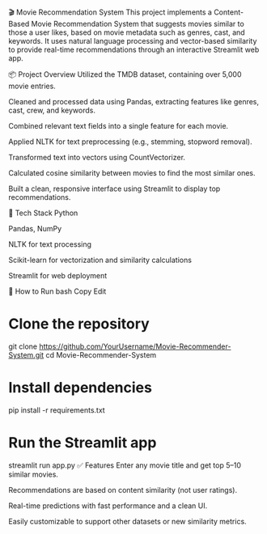 🎬 Movie Recommendation System
This project implements a Content-Based Movie Recommendation System that suggests movies similar to those a user likes, based on movie metadata such as genres, cast, and keywords. It uses natural language processing and vector-based similarity to provide real-time recommendations through an interactive Streamlit web app.

📦 Project Overview
Utilized the TMDB dataset, containing over 5,000 movie entries.

Cleaned and processed data using Pandas, extracting features like genres, cast, crew, and keywords.

Combined relevant text fields into a single feature for each movie.

Applied NLTK for text preprocessing (e.g., stemming, stopword removal).

Transformed text into vectors using CountVectorizer.

Calculated cosine similarity between movies to find the most similar ones.

Built a clean, responsive interface using Streamlit to display top recommendations.

🔧 Tech Stack
Python

Pandas, NumPy

NLTK for text processing

Scikit-learn for vectorization and similarity calculations

Streamlit for web deployment

🚀 How to Run
bash
Copy
Edit
# Clone the repository
git clone https://github.com/YourUsername/Movie-Recommender-System.git
cd Movie-Recommender-System

# Install dependencies
pip install -r requirements.txt

# Run the Streamlit app
streamlit run app.py
✅ Features
Enter any movie title and get top 5–10 similar movies.

Recommendations are based on content similarity (not user ratings).

Real-time predictions with fast performance and a clean UI.

Easily customizable to support other datasets or new similarity metrics.
